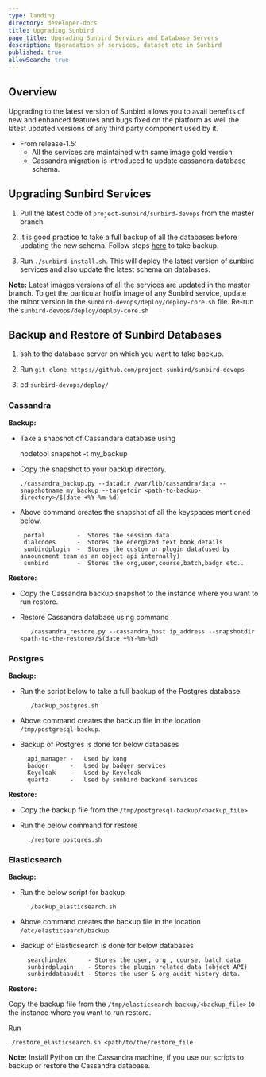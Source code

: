 ```yaml
---
type: landing
directory: developer-docs
title: Upgrading Sunbird 
page_title: Upgrading Sunbird Services and Database Servers
description: Upgradation of services, dataset etc in Sunbird
published: true
allowSearch: true
---
```


## Overview

Upgrading to the latest version of Sunbird allows you to avail benefits of new and enhanced features and bugs fixed on the platform as well the latest updated versions of any third party component used by it.  

* From release-1.5:
	- All the services are maintained with same image gold  version 
	- Cassandra migration is introduced to update  cassandra database schema.
 
## Upgrading Sunbird Services 

1. Pull the latest code of `project-sunbird/sunbird-devops` from the master branch.
 
2. It is good practice to take a full backup of all the databases before updating the new schema. Follow steps [here](http://sunbird-docs-qa.s3-website.ap-south-1.amazonaws.com/pr/326/developer-docs/installation/medium_scale_deploy/#taking-a-back-up-of-database-servers) to take backup. 

3. Run `./sunbird-install.sh`. This will deploy the latest version of sunbird services and also update the latest schema on databases.

**Note:** Latest images versions of all the services are updated in the master branch. To get the particular hotfix image of any Sunbird service, update the minor version in the `sunbird-devops/deploy/deploy-core.sh` file. Re-run the `sunbird-devops/deploy/deploy-core.sh`


## Backup and Restore of Sunbird Databases

1. ssh to the database server on which you want to take backup.

2. Run `git clone https://github.com/project-sunbird/sunbird-devops`

3. cd `sunbird-devops/deploy/`

### Cassandra

**Backup:** 
	
   * Take a snapshot of Cassandara database using  
	
		nodetool snapshot -t my_backup
   
  * Copy the snapshot to your backup directory. 
	
		./cassandra_backup.py --datadir /var/lib/cassandra/data --snapshotname my_backup --targetdir <path-to-backup-directory>/$(date +%Y-%m-%d)
		
 * Above command creates the snapshot of all the keyspaces mentioned below. 
		
		portal         -  Stores the session data
		dialcodes      -  Stores the energized text book details
		sunbirdplugin  -  Stores the custom or plugin data(used by announcment team as an object api internally)
		sunbird	       -  Stores the org,user,course,batch,badgr etc..
		

**Restore:**

* Copy the Cassandra backup snapshot to the instance where you want to run restore.

* Restore Cassandra database using command
	           
	    ./cassandra_restore.py --cassandra_host ip_address --snapshotdir <path-to-the-restore>/$(date +%Y-%m-%d)


### Postgres

**Backup:** 

* Run the script below to take a full backup of the Postgres database.
		
		./backup_postgres.sh
		
* Above command creates the backup file in the location `/tmp/postgresql-backup`. 

* Backup of Postgres is done for below databases
       
        api_manager -	Used by kong
        badger	    -	Used by badger services
        Keycloak    -	Used by Keycloak
        quartz      -	Used by sunbird backend services
	

**Restore:**

* Copy the backup file from the `/tmp/postgresql-backup/<backup_file>`

* Run the below command for restore
		
		./restore_postgres.sh
	

### Elasticsearch 

**Backup:**

* Run the below script for backup 
	
		./backup_elasticsearch.sh

* Above command creates the backup file in the location `/etc/elasticsearch/backup`. 

* Backup of Elasticsearch is done for below databases
		
		searchindex      - Stores the user, org , course, batch data
		sunbirdplugin    - Stores the plugin related data (object API)
		sunbirddataaudit - Stores the user & org audit history data.

**Restore:**

Copy the backup file from the `/tmp/elasticsearch-backup/<backup_file>` to the instance where you want to run restore.

Run
	
	./restore_elasticsearch.sh <path/to/the/restore_file	
	
**Note:** Install Python on the Cassandra machine, if you use our scripts to backup or restore the Cassandra database.



